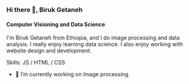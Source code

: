 ### Hi there 👋, Biruk Getaneh
#### Computer Visioning and Data Science

I'm Biruk Getaneh from Ethiopia, and I do image processing and data analysis. I really enjoy learning data science. I also enjoy working with website design and development.  

Skills:  JS / HTML / CSS

- 🔭 I’m currently working on Image processing. 




